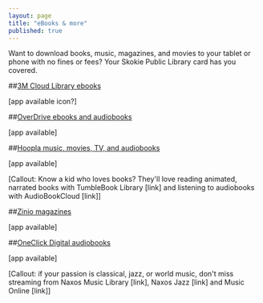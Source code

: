 ```yaml
---
layout: page
title: "eBooks & more"
published: true
---
```


Want to download books, music, magazines, and movies to your tablet or phone with no fines or fees? Your Skokie Public Library card has you covered.

##[3M Cloud Library ebooks](http://ebook.3m.com/library/SkokiePublicLibrary/)

[app available icon?]

##[OverDrive ebooks and audiobooks](http://overdrive.skokielibrary.info/)

[app available]

##[Hoopla music, movies, TV, and audiobooks](http://hoopla.skokielibrary.info)

[app available]

[Callout: Know a kid who loves books? They'll love reading animated, narrated books with TumbleBook Library [link] and listening to audiobooks with AudioBookCloud [link]]

##[Zinio magazines](https://www.rbdigital.com/skokieil/service/zinio/landing?)

[app available]

##[OneClick Digital audiobooks](http://skokieil.oneclickdigital.com/)

[app available]

[Callout: if your passion is classical, jazz, or world music, don't miss streaming from Naxos Music Library [link], Naxos Jazz [link] and Music Online [link]]

